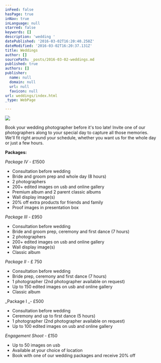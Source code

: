 ```yaml
---
inFeed: false
hasPage: true
inNav: true
inLanguage: null
starred: false
keywords: []
description: 'wedding '
datePublished: '2016-03-02T16:20:40.258Z'
dateModified: '2016-03-02T16:20:37.131Z'
title: Weddings
author: []
sourcePath: _posts/2016-03-02-weddings.md
published: true
authors: []
publisher:
  name: null
  domain: null
  url: null
  favicon: null
url: weddings/index.html
_type: WebPage

---
```

![](https://the-grid-user-content.s3-us-west-2.amazonaws.com/1323de10-31b6-48e3-8f84-ab3d5f7ceffb.jpg)

Book your wedding photographer before it's too late! Invite one of our photographers along to your special day to capture all those memories. We'll fit right around your schedule, whether you want us for the whole day or just a few hours.

**Packages:**

_Package IV_ - £1500

* Consultation before wedding
* Bride and groom prep and whole day (8 hours)
* 2 photographers
* 200+ edited images on usb and online gallery
* Premium album and 2 parent classic albums
* Wall display image(s)
* 20% off extra products for friends and family
* Proof images in presentation box

_Package III_ - £950

* Consultation before wedding
* Bride and groom prep, ceremony and first dance (7 hours)
* 2 photographers
* 200+ edited images on usb and online gallery
* Wall display image(s)
* Classic album

_Package II_ - £ 750

* Consultation before wedding
* Bride prep, ceremony and first dance (7 hours)
* 1 photographer (2nd photographer available on request)
* Up to 150 edited images on usb and online gallery
* Classic album

_Package I _- £500

* Consultation before wedding
* Ceremony and up to first dance (5 hours)
* 1 photographer (2nd photographer available on request)
* Up to 100 edited images on usb and online gallery

_Engagement Shoot_ - £150

* Up to 50 images on usb
* Available at your choice of location
* Book with one of our wedding packages and receive 20% off